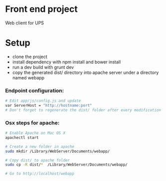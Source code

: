 Front end project
===

Web client for UPS


Setup
===

 - clone the project
 - install dependency with npm install and bower install
 - run a dev build with grunt dev
 - copy the generated dist/ directory into apache server under a directory named webapp


### Endpoint configuration:

```sh
# Edit app/js/config.js and update
var ServerHost = "http://hostname:port"
# Don't forget to regenerate the dist/ folder after every modification !
```


### Osx steps for apache:

```sh
# Enable Apache on Mac OS X
apachectl start

# Create a new folder in apache
sudo mkdir /Library/WebServer/Documents/webapp/

# Copy dist/ to apache folder
sudo cp -R dist/*  /Library/WebServer/Documents/webapp/

# Go to http://localhost/webapp
```
